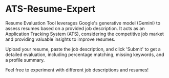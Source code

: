 # ATS-Resume-Expert

Resume Evaluation Tool leverages Google's generative model (Gemini) to assess resumes based on a provided job description. It acts as an Application Tracking System (ATS), considering the competitive job market and providing valuable insights to improve resumes.

Upload your resume, paste the job description, and click 'Submit' to get a detailed evaluation, including percentage matching, missing keywords, and a profile summary.

Feel free to experiment with different job descriptions and resumes!
